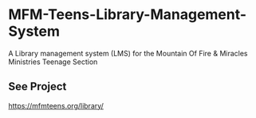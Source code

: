 # MFM-Teens-Library-Management-System
A Library management system (LMS) for the Mountain Of Fire &amp; Miracles Ministries Teenage Section

## See Project
https://mfmteens.org/library/
